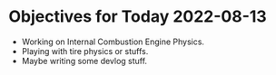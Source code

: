# Objectives for Today 2022-08-13

- Working on Internal Combustion Engine Physics.
- Playing with tire physics or stuffs.
- Maybe writing some devlog stuff.

